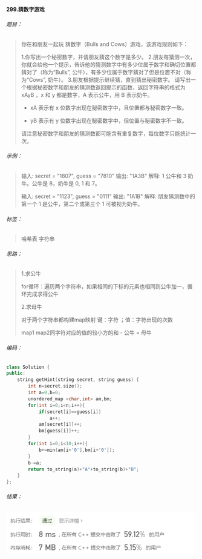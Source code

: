 #### 299.猜数字游戏

###### 题目：

> 你在和朋友一起玩 猜数字（Bulls and Cows）游戏，该游戏规则如下：
>
> 1.你写出一个秘密数字，并请朋友猜这个数字是多少。
> 2.朋友每猜测一次，你就会给他一个提示，告诉他的猜测数字中有多少位属于数字和确切位置都猜对了（称为“Bulls”, 公牛），有多少位属于数字猜对了但是位置不对（称为“Cows”, 奶牛）。
> 3.朋友根据提示继续猜，直到猜出秘密数字。
> 请写出一个根据秘密数字和朋友的猜测数返回提示的函数，返回字符串的格式为 xAyB ，x 和 y 都是数字，A 表示公牛，用 B 表示奶牛。
>
> * xA 表示有 x 位数字出现在秘密数字中，且位置都与秘密数字一致。
>
> * yB 表示有 y 位数字出现在秘密数字中，但位置与秘密数字不一致。
>
> 请注意秘密数字和朋友的猜测数都可能含有重复数字，每位数字只能统计一次。

###### 示例：

> 输入: secret = "1807", guess = "7810"
> 输出: "1A3B"
> 解释: 1 公牛和 3 奶牛。公牛是 8，奶牛是 0, 1 和 7。
>
> 
>
> 输入: secret = "1123", guess = "0111"
> 输出: "1A1B"
> 解释: 朋友猜测数中的第一个 1 是公牛，第二个或第三个 1 可被视为奶牛。

###### 标签：

> 哈希表  字符串

###### 思路：

>  1.求公牛
>
>  for循环：遍历两个字符串，如果相同的下标的元素也相同则公牛加一，循环完成求得公牛
>
>  2.求母牛
>
>  对于两个字符串都构建map映射 键：字符 ；值：字符出现的次数 
>
>  map1 map2同字符对应的值的较小方的和 - 公牛 = 母牛

###### 编码：

```c++
class Solution {
public:
    string getHint(string secret, string guess) {
        int n=secret.size();
        int a=0,b=0;
        unordered_map <char,int> am,bm;
        for(int i=0;i<n;i++){
            if(secret[i]==guess[i])
                a++;
            am[secret[i]]++;
            bm[guess[i]]++;
        }
        for(int i=0;i<10;i++){
            b+=min(am[i+'0'],bm[i+'0']);
        }
        b-=a;
        return to_string(a)+"A"+to_string(b)+"B";
    }
};
```

###### 结果：

![运行结果](images/image-20200808204926768.png)